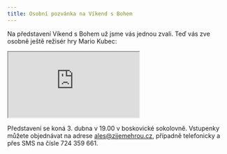 ```yaml
---
title: Osobní pozvánka na Víkend s Bohem
---
```


Na představení Víkend s Bohem už jsme vás jednou zvali. Teď vás zve osobně ještě režisér hry Mario Kubec:

<div class="aspect-wrapper">
    <iframe src="http://player.vimeo.com/video/89007068?title=0&amp;byline=0&amp;portrait=0"> </iframe>
</div>

Představení se koná 3. dubna v 19.00 v boskovické sokolovně. Vstupenky můžete objednávat na adrese <ales@zijemehrou.cz>, případně telefonicky a přes SMS na čísle 724 359 661.
